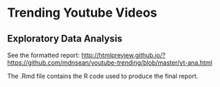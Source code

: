 # Trending Youtube Videos
## Exploratory Data Analysis

See the formatted report:
http://htmlpreview.github.io/?https://github.com/mdnsean/youtube-trending/blob/master/yt-ana.html

The .Rmd file contains the R code used to produce the final report.
